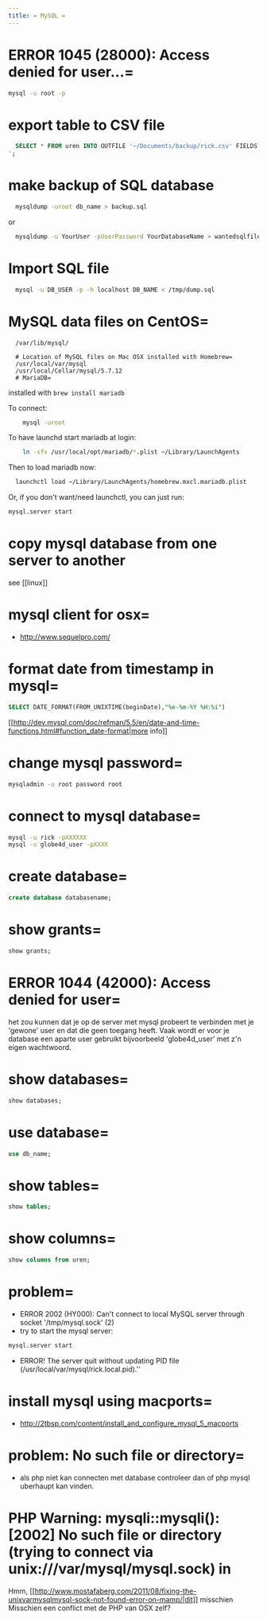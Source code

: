 ```yaml
---
title: = MySQL =
---
```


# ERROR 1045 (28000): Access denied for user...=
```bash
mysql -u root -p
```

# export table to CSV file
```sql
  SELECT * FROM uren INTO OUTFILE '~/Documents/backup/rick.csv' FIELDS ENCLOSED BY '"' TERMINATED BY ';' ESCAPED BY '"' LINES TERMINATED BY '
';
```

# make backup of SQL database
```bash
  mysqldump -uroot db_name > backup.sql
```
or
```bash
  mysqldump -u YourUser -pUserPassword YourDatabaseName > wantedsqlfile.sql
```

# Import SQL file 
```bash
  mysql -u DB_USER -p -h localhost DB_NAME < /tmp/dump.sql
```

# MySQL data files on CentOS=
```
  /var/lib/mysql/
  
  # Location of MySQL files on Mac OSX installed with Homebrew=
  /usr/local/var/mysql
  /usr/local/Cellar/mysql/5.7.12
  # MariaDB=
```
installed with `brew install mariadb`

To connect:
```bash
    mysql -uroot
```

To have launchd start mariadb at login:
```bash
    ln -sfv /usr/local/opt/mariadb/*.plist ~/Library/LaunchAgents
```
Then to load mariadb now:
```bash
  launchctl load ~/Library/LaunchAgents/homebrew.mxcl.mariadb.plist
```
Or, if you don't want/need launchctl, you can just run:
```bash
mysql.server start
```    

# copy mysql database from one server to another
see [[linux]]

# mysql client for osx=
* http://www.sequelpro.com/

# format date from timestamp in mysql=
```sql
SELECT DATE_FORMAT(FROM_UNIXTIME(beginDate),"%e-%m-%Y %H:%i")
```
[[http://dev.mysql.com/doc/refman/5.5/en/date-and-time-functions.html#function_date-format|more info]]

# change mysql password=
```bash
mysqladmin -u root password root
```

# connect to mysql database=
```bash
mysql -u rick -pXXXXXX
mysql -u globe4d_user -pXXXX
```

# create database=
```sql
create database databasename;
```

# show grants=
```sql
show grants;
```

# ERROR 1044 (42000): Access denied for user=
het zou kunnen dat je op de server met mysql probeert te verbinden met je 'gewone' user en dat die geen toegang heeft. Vaak wordt er voor je database een aparte user gebruikt bijvoorbeeld 'globe4d_user' met z'n eigen wachtwoord.

# show databases=
```sql
show databases;
```

# use database=
```sql
use db_name;
```

# show tables=
```sql
show tables;
```

# show columns=
```sql
show columns from uren;
```

# problem=
* ERROR 2002 (HY000): Can't connect to local MySQL server through socket '/tmp/mysql.sock' (2)
* try to start the mysql server:
```bash
mysql.server start
```

* ERROR! The server quit without updating PID file (/usr/local/var/mysql/rick.local.pid).''

# install mysql using macports=
 * http://2tbsp.com/content/install_and_configure_mysql_5_macports

# problem: No such file or directory=
* als php niet kan connecten met database controleer dan of php mysql uberhaupt kan vinden.

# PHP Warning:  mysqli::mysqli(): [2002] No such file or directory (trying to connect via unix:///var/mysql/mysql.sock) in
Hmm, [[http://www.mostafaberg.com/2011/08/fixing-the-unixvarmysqlmysql-sock-not-found-error-on-mamp/|dit]] misschien
Misschien een conflict met de PHP van OSX zelf?
